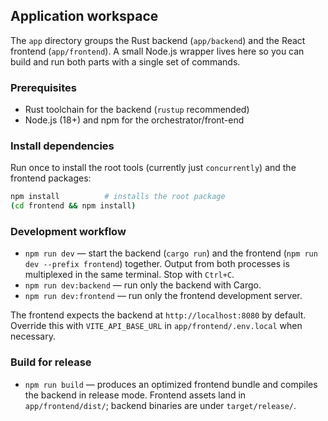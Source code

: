 ## Application workspace

The `app` directory groups the Rust backend (`app/backend`) and the React frontend
(`app/frontend`). A small Node.js wrapper lives here so you can build and run both parts with a
single set of commands.

### Prerequisites

- Rust toolchain for the backend (`rustup` recommended)
- Node.js (18+) and npm for the orchestrator/front-end

### Install dependencies

Run once to install the root tools (currently just `concurrently`) and the frontend packages:

```sh
npm install          # installs the root package
(cd frontend && npm install)
```

### Development workflow

- `npm run dev` — start the backend (`cargo run`) and the frontend (`npm run dev --prefix frontend`)
  together. Output from both processes is multiplexed in the same terminal. Stop with `Ctrl+C`.
- `npm run dev:backend` — run only the backend with Cargo.
- `npm run dev:frontend` — run only the frontend development server.

The frontend expects the backend at `http://localhost:8080` by default. Override this with
`VITE_API_BASE_URL` in `app/frontend/.env.local` when necessary.

### Build for release

- `npm run build` — produces an optimized frontend bundle and compiles the backend in release mode.
  Frontend assets land in `app/frontend/dist/`; backend binaries are under `target/release/`.
